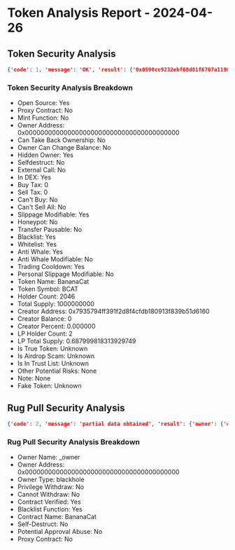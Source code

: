 # Token Analysis Report - 2024-04-26

## Token Security Analysis
```json
{'code': 1, 'message': 'OK', 'result': {'0x0590cc9232ebf68d81f6707a119898219342ecb9': {'note': None, 'lp_total_supply': '0.687999818313929749', 'lp_holders': [{'is_locked': 1, 'is_contract': 0, 'address': '0x000000000000000000000000000000000000dead', 'balance': '0.687999818313928749', 'nft_list': None, 'locked_detail': None, 'tag': '', 'percent': '0.999999999999998546'}, {'is_locked': 1, 'is_contract': 0, 'address': '0x0000000000000000000000000000000000000000', 'balance': '0.000000000000001', 'nft_list': None, 'locked_detail': None, 'tag': 'Null Address', 'percent': '0.000000000000001453'}], 'is_airdrop_scam': None, 'other_potential_risks': None, 'transfer_pausable': '0', 'trading_cooldown': '1', 'hidden_owner': '1', 'selfdestruct': '0', 'owner_percent': '0.000000', 'is_whitelisted': '1', 'holder_count': '2046', 'trust_list': None, 'is_honeypot': '0', 'honeypot_with_same_creator': '0', 'holders': [{'is_locked': 0, 'is_contract': 1, 'address': '0x0afd65ec6b286d353c42268738d66bbf56ba9de5', 'balance': '72272289.189059188', 'locked_detail': None, 'tag': 'UniswapV2', 'percent': '0.072272289189059188'}, {'is_locked': 1, 'is_contract': 0, 'address': '0x000000000000000000000000000000000000dead', 'balance': '55478274.646108666', 'locked_detail': None, 'tag': '', 'percent': '0.055478274646108666'}, {'is_locked': 0, 'is_contract': 0, 'address': '0x20c9fd37fc04b24882d751d1c106f2e3dac6fe65', 'balance': '29424700.46691405', 'locked_detail': None, 'tag': '', 'percent': '0.029424700466914050'}, {'is_locked': 0, 'is_contract': 0, 'address': '0xb6b8c79fbc9f202cc5640aa1104534773fb7b8c9', 'balance': '25255477.5579061', 'locked_detail': None, 'tag': '', 'percent': '0.025255477557906100'}, {'is_locked': 0, 'is_contract': 0, 'address': '0x47241ac9d7a053d85edcddae0b22bb7d0af2bfcf', 'balance': '24265770.564227227', 'locked_detail': None, 'tag': '', 'percent': '0.024265770564227227'}, {'is_locked': 0, 'is_contract': 0, 'address': '0x120e3244d117691854ef49c8c7f56ba4217e9d96', 'balance': '21101130.800517794', 'locked_detail': None, 'tag': '', 'percent': '0.021101130800517794'}, {'is_locked': 0, 'is_contract': 0, 'address': '0x6a9b3e3d95ca45e39cdda9345de9c1e667a645f1', 'balance': '12969777.285270154', 'locked_detail': None, 'tag': '', 'percent': '0.012969777285270154'}, {'is_locked': 0, 'is_contract': 0, 'address': '0x7a9baabd6dae524e6f3c70ea01310a9e2f7bc48f', 'balance': '12849937.60300279', 'locked_detail': None, 'tag': '', 'percent': '0.012849937603002790'}, {'is_locked': 0, 'is_contract': 0, 'address': '0x4c402e51d4827240dde60a55897ee05ecc553d38', 'balance': '10459914.853505459', 'locked_detail': None, 'tag': '', 'percent': '0.010459914853505459'}, {'is_locked': 0, 'is_contract': 0, 'address': '0xc2c8658e1024f7d58741d81e7524ec969e30a5a8', 'balance': '10442609.801319698', 'locked_detail': None, 'tag': '', 'percent': '0.010442609801319698'}], 'dex': [{'name': 'UniswapV2', 'liquidity': '95808.41245374', 'pair': '0x0afd65ec6b286d353c42268738d66bbf56ba9de5'}, {'name': 'UniswapV3', 'liquidity': '205.72292671', 'pair': '0xca8609526dff646034248308fb2a62d663620227'}], 'is_open_source': '1', 'sell_tax': '0', 'token_name': 'BananaCat', 'fake_token': None, 'creator_address': '0x7935794ff391f2d8f4cfdb180913f839b51d6160', 'creator_percent': '0.000000', 'is_proxy': '0', 'creator_balance': '0', 'is_in_dex': '1', 'owner_balance': '0', 'total_supply': '1000000000', 'is_true_token': None, 'can_take_back_ownership': '0', 'is_blacklisted': '1', 'owner_address': '0x0000000000000000000000000000000000000000', 'slippage_modifiable': '1', 'buy_tax': '0', 'external_call': '0', 'cannot_sell_all': '0', 'lp_holder_count': '2', 'personal_slippage_modifiable': '0', 'is_anti_whale': '1', 'is_mintable': '0', 'owner_change_balance': '0', 'cannot_buy': '0', 'anti_whale_modifiable': '0', 'token_symbol': 'BCAT'}}}
```

### Token Security Analysis Breakdown
- Open Source: Yes
- Proxy Contract: No
- Mint Function: No
- Owner Address: 0x0000000000000000000000000000000000000000
- Can Take Back Ownership: No
- Owner Can Change Balance: No
- Hidden Owner: Yes
- Selfdestruct: No
- External Call: No
- In DEX: Yes
- Buy Tax: 0
- Sell Tax: 0
- Can't Buy: No
- Can't Sell All: No
- Slippage Modifiable: Yes
- Honeypot: No
- Transfer Pausable: No
- Blacklist: Yes
- Whitelist: Yes
- Anti Whale: Yes
- Anti Whale Modifiable: No
- Trading Cooldown: Yes
- Personal Slippage Modifiable: No
- Token Name: BananaCat
- Token Symbol: BCAT
- Holder Count: 2046
- Total Supply: 1000000000
- Creator Address: 0x7935794ff391f2d8f4cfdb180913f839b51d6160
- Creator Balance: 0
- Creator Percent: 0.000000
- LP Holder Count: 2
- LP Total Supply: 0.687999818313929749
- Is True Token: Unknown
- Is Airdrop Scam: Unknown
- Is In Trust List: Unknown
- Other Potential Risks: None
- Note: None
- Fake Token: Unknown

## Rug Pull Security Analysis
```json
{'code': 2, 'message': 'partial data obtained', 'result': {'owner': {'owner_name': '_owner', 'owner_address': '0x0000000000000000000000000000000000000000', 'owner_type': 'blackhole'}, 'privilege_withdraw': 0, 'withdraw_missing': 0, 'is_open_source': 1, 'blacklist': 1, 'contract_name': 'BananaCat', 'selfdestruct': 0, 'is_proxy': 0, 'approval_abuse': 0}}
```

### Rug Pull Security Analysis Breakdown
- Owner Name: _owner
- Owner Address: 0x0000000000000000000000000000000000000000
- Owner Type: blackhole
- Privilege Withdraw: No
- Cannot Withdraw: No
- Contract Verified: Yes
- Blacklist Function: Yes
- Contract Name: BananaCat
- Self-Destruct: No
- Potential Approval Abuse: No
- Proxy Contract: No
